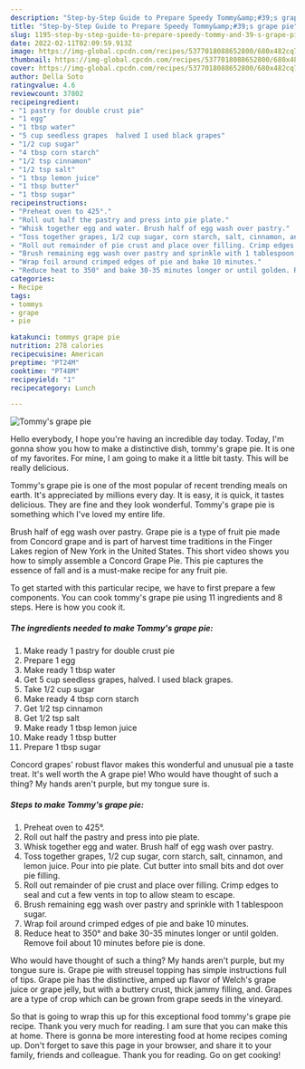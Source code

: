 ```yaml
---
description: "Step-by-Step Guide to Prepare Speedy Tommy&amp;#39;s grape pie"
title: "Step-by-Step Guide to Prepare Speedy Tommy&amp;#39;s grape pie"
slug: 1195-step-by-step-guide-to-prepare-speedy-tommy-and-39-s-grape-pie
date: 2022-02-11T02:09:59.913Z
image: https://img-global.cpcdn.com/recipes/5377018088652800/680x482cq70/tommys-grape-pie-recipe-main-photo.jpg
thumbnail: https://img-global.cpcdn.com/recipes/5377018088652800/680x482cq70/tommys-grape-pie-recipe-main-photo.jpg
cover: https://img-global.cpcdn.com/recipes/5377018088652800/680x482cq70/tommys-grape-pie-recipe-main-photo.jpg
author: Della Soto
ratingvalue: 4.6
reviewcount: 37802
recipeingredient:
- "1 pastry for double crust pie"
- "1 egg"
- "1 tbsp water"
- "5 cup seedless grapes  halved I used black grapes"
- "1/2 cup sugar"
- "4 tbsp corn starch"
- "1/2 tsp cinnamon"
- "1/2 tsp salt"
- "1 tbsp lemon juice"
- "1 tbsp butter"
- "1 tbsp sugar"
recipeinstructions:
- "Preheat oven to 425°."
- "Roll out half the pastry and press into pie plate."
- "Whisk together egg and water. Brush half of egg wash over pastry."
- "Toss together grapes, 1/2 cup sugar, corn starch, salt, cinnamon, and lemon juice. Pour into pie plate. Cut butter into small bits and dot over pie filling."
- "Roll out remainder of pie crust and place over filling. Crimp edges to seal and cut a few vents in top to allow steam to escape."
- "Brush remaining egg wash over pastry and sprinkle with 1 tablespoon sugar."
- "Wrap foil around crimped edges of pie and bake 10 minutes."
- "Reduce heat to 350° and bake 30-35 minutes longer or until golden. Remove foil about 10 minutes before pie is done."
categories:
- Recipe
tags:
- tommys
- grape
- pie

katakunci: tommys grape pie 
nutrition: 278 calories
recipecuisine: American
preptime: "PT24M"
cooktime: "PT48M"
recipeyield: "1"
recipecategory: Lunch

---
```



![Tommy&#39;s grape pie](https://img-global.cpcdn.com/recipes/5377018088652800/680x482cq70/tommys-grape-pie-recipe-main-photo.jpg)

Hello everybody, I hope you're having an incredible day today. Today, I'm gonna show you how to make a distinctive dish, tommy&#39;s grape pie. It is one of my favorites. For mine, I am going to make it a little bit tasty. This will be really delicious.

Tommy&#39;s grape pie is one of the most popular of recent trending meals on earth. It's appreciated by millions every day. It is easy, it is quick, it tastes delicious. They are fine and they look wonderful. Tommy&#39;s grape pie is something which I've loved my entire life.

Brush half of egg wash over pastry. Grape pie is a type of fruit pie made from Concord grape and is part of harvest time traditions in the Finger Lakes region of New York in the United States. This short video shows you how to simply assemble a Concord Grape Pie. This pie captures the essence of fall and is a must-make recipe for any fruit pie.


To get started with this particular recipe, we have to first prepare a few components. You can cook tommy&#39;s grape pie using 11 ingredients and 8 steps. Here is how you cook it.

<!--inarticleads1-->

##### The ingredients needed to make Tommy&#39;s grape pie:

1. Make ready 1 pastry for double crust pie
1. Prepare 1 egg
1. Make ready 1 tbsp water
1. Get 5 cup seedless grapes,  halved. I used black grapes.
1. Take 1/2 cup sugar
1. Make ready 4 tbsp corn starch
1. Get 1/2 tsp cinnamon
1. Get 1/2 tsp salt
1. Make ready 1 tbsp lemon juice
1. Make ready 1 tbsp butter
1. Prepare 1 tbsp sugar


Concord grapes&#39; robust flavor makes this wonderful and unusual pie a taste treat. It&#39;s well worth the A grape pie! Who would have thought of such a thing? My hands aren&#39;t purple, but my tongue sure is. 

<!--inarticleads2-->

##### Steps to make Tommy&#39;s grape pie:

1. Preheat oven to 425°.
1. Roll out half the pastry and press into pie plate.
1. Whisk together egg and water. Brush half of egg wash over pastry.
1. Toss together grapes, 1/2 cup sugar, corn starch, salt, cinnamon, and lemon juice. Pour into pie plate. Cut butter into small bits and dot over pie filling.
1. Roll out remainder of pie crust and place over filling. Crimp edges to seal and cut a few vents in top to allow steam to escape.
1. Brush remaining egg wash over pastry and sprinkle with 1 tablespoon sugar.
1. Wrap foil around crimped edges of pie and bake 10 minutes.
1. Reduce heat to 350° and bake 30-35 minutes longer or until golden. Remove foil about 10 minutes before pie is done.


Who would have thought of such a thing? My hands aren&#39;t purple, but my tongue sure is. Grape pie with streusel topping has simple instructions full of tips. Grape pie has the distinctive, amped up flavor of Welch&#39;s grape juice or grape jelly, but with a buttery crust, thick jammy filling, and. Grapes are a type of crop which can be grown from grape seeds in the vineyard. 

So that is going to wrap this up for this exceptional food tommy&#39;s grape pie recipe. Thank you very much for reading. I am sure that you can make this at home. There is gonna be more interesting food at home recipes coming up. Don't forget to save this page in your browser, and share it to your family, friends and colleague. Thank you for reading. Go on get cooking!
